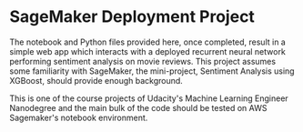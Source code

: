 # SageMaker Deployment Project

The notebook and Python files provided here, once completed, result in a simple web app which interacts with a deployed recurrent neural network performing sentiment analysis on movie reviews. This project assumes some familiarity with SageMaker, the mini-project, Sentiment Analysis using XGBoost, should provide enough background.

This is one of the course projects of Udacity's Machine Learning Engineer Nanodegree and the main bulk of the code should be tested on AWS Sagemaker's notebook environment.
